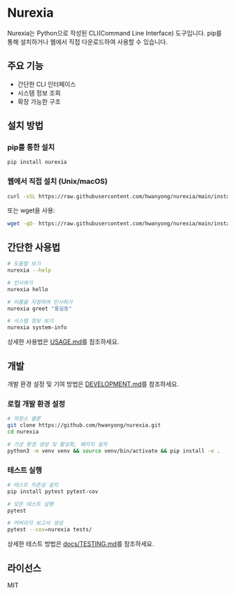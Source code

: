 # Nurexia

Nurexia는 Python으로 작성된 CLI(Command Line Interface) 도구입니다. pip를 통해 설치하거나 웹에서 직접 다운로드하여 사용할 수 있습니다.

## 주요 기능

- 간단한 CLI 인터페이스
- 시스템 정보 조회
- 확장 가능한 구조

## 설치 방법

### pip를 통한 설치

```bash
pip install nurexia
```

### 웹에서 직접 설치 (Unix/macOS)

```bash
curl -sSL https://raw.githubusercontent.com/hwanyong/nurexia/main/install.sh | bash
```

또는 wget을 사용:

```bash
wget -qO- https://raw.githubusercontent.com/hwanyong/nurexia/main/install.sh | bash
```

## 간단한 사용법

```bash
# 도움말 보기
nurexia --help

# 인사하기
nurexia hello

# 이름을 지정하여 인사하기
nurexia greet "홍길동"

# 시스템 정보 보기
nurexia system-info
```

상세한 사용법은 [USAGE.md](USAGE.md)를 참조하세요.

## 개발

개발 환경 설정 및 기여 방법은 [DEVELOPMENT.md](DEVELOPMENT.md)를 참조하세요.

### 로컬 개발 환경 설정

```bash
# 저장소 클론
git clone https://github.com/hwanyong/nurexia.git
cd nurexia

# 가상 환경 생성 및 활성화, 패키지 설치
python3 -m venv venv && source venv/bin/activate && pip install -e .
```

### 테스트 실행

```bash
# 테스트 의존성 설치
pip install pytest pytest-cov

# 모든 테스트 실행
pytest

# 커버리지 보고서 생성
pytest --cov=nurexia tests/
```

상세한 테스트 방법은 [docs/TESTING.md](docs/TESTING.md)를 참조하세요.

## 라이선스

MIT